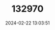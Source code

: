 ---
title: "132970"
category: "Agaricia lamarcki"
draft: false
date: 2024-02-22 13:03:51
languages:
  English: ["Lamarck's Sheet Coral"]
---